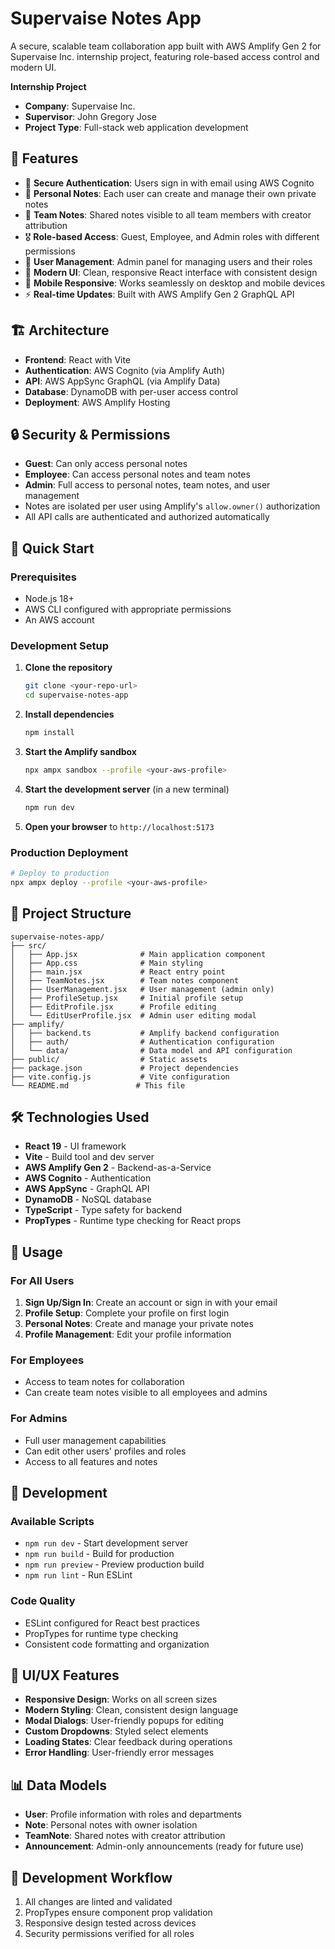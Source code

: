 # Supervaise Notes App

A secure, scalable team collaboration app built with AWS Amplify Gen 2 for Supervaise Inc. internship project, featuring role-based access control and modern UI.

**Internship Project**

- **Company**: Supervaise Inc.
- **Supervisor**: John Gregory Jose
- **Project Type**: Full-stack web application development

## 🌟 Features

- 🔐 **Secure Authentication**: Users sign in with email using AWS Cognito
- 📝 **Personal Notes**: Each user can create and manage their own private notes
- 👥 **Team Notes**: Shared notes visible to all team members with creator attribution
- 🎖️ **Role-based Access**: Guest, Employee, and Admin roles with different permissions
- 👤 **User Management**: Admin panel for managing users and their roles
- 🎨 **Modern UI**: Clean, responsive React interface with consistent design
- 📱 **Mobile Responsive**: Works seamlessly on desktop and mobile devices
- ⚡ **Real-time Updates**: Built with AWS Amplify Gen 2 GraphQL API

## 🏗️ Architecture

- **Frontend**: React with Vite
- **Authentication**: AWS Cognito (via Amplify Auth)
- **API**: AWS AppSync GraphQL (via Amplify Data)
- **Database**: DynamoDB with per-user access control
- **Deployment**: AWS Amplify Hosting

## 🔒 Security & Permissions

- **Guest**: Can only access personal notes
- **Employee**: Can access personal notes and team notes
- **Admin**: Full access to personal notes, team notes, and user management
- Notes are isolated per user using Amplify's `allow.owner()` authorization
- All API calls are authenticated and authorized automatically

## 🚀 Quick Start

### Prerequisites

- Node.js 18+
- AWS CLI configured with appropriate permissions
- An AWS account

### Development Setup

1. **Clone the repository**

   ```bash
   git clone <your-repo-url>
   cd supervaise-notes-app
   ```

2. **Install dependencies**

   ```bash
   npm install
   ```

3. **Start the Amplify sandbox**

   ```bash
   npx ampx sandbox --profile <your-aws-profile>
   ```

4. **Start the development server** (in a new terminal)

   ```bash
   npm run dev
   ```

5. **Open your browser** to `http://localhost:5173`

### Production Deployment

```bash
# Deploy to production
npx ampx deploy --profile <your-aws-profile>
```

## 📁 Project Structure

```
supervaise-notes-app/
├── src/
│   ├── App.jsx              # Main application component
│   ├── App.css              # Main styling
│   ├── main.jsx             # React entry point
│   ├── TeamNotes.jsx        # Team notes component
│   ├── UserManagement.jsx   # User management (admin only)
│   ├── ProfileSetup.jsx     # Initial profile setup
│   ├── EditProfile.jsx      # Profile editing
│   └── EditUserProfile.jsx  # Admin user editing modal
├── amplify/
│   ├── backend.ts           # Amplify backend configuration
│   ├── auth/                # Authentication configuration
│   └── data/                # Data model and API configuration
├── public/                  # Static assets
├── package.json             # Project dependencies
├── vite.config.js           # Vite configuration
└── README.md               # This file
```

## 🛠️ Technologies Used

- **React 19** - UI framework
- **Vite** - Build tool and dev server
- **AWS Amplify Gen 2** - Backend-as-a-Service
- **AWS Cognito** - Authentication
- **AWS AppSync** - GraphQL API
- **DynamoDB** - NoSQL database
- **TypeScript** - Type safety for backend
- **PropTypes** - Runtime type checking for React props

## 📝 Usage

### For All Users

1. **Sign Up/Sign In**: Create an account or sign in with your email
2. **Profile Setup**: Complete your profile on first login
3. **Personal Notes**: Create and manage your private notes
4. **Profile Management**: Edit your profile information

### For Employees

- Access to team notes for collaboration
- Can create team notes visible to all employees and admins

### For Admins

- Full user management capabilities
- Can edit other users' profiles and roles
- Access to all features and notes

## 🔧 Development

### Available Scripts

- `npm run dev` - Start development server
- `npm run build` - Build for production
- `npm run preview` - Preview production build
- `npm run lint` - Run ESLint

### Code Quality

- ESLint configured for React best practices
- PropTypes for runtime type checking
- Consistent code formatting and organization

## 🎨 UI/UX Features

- **Responsive Design**: Works on all screen sizes
- **Modern Styling**: Clean, consistent design language
- **Modal Dialogs**: User-friendly popups for editing
- **Custom Dropdowns**: Styled select elements
- **Loading States**: Clear feedback during operations
- **Error Handling**: User-friendly error messages

## 📊 Data Models

- **User**: Profile information with roles and departments
- **Note**: Personal notes with owner isolation
- **TeamNote**: Shared notes with creator attribution
- **Announcement**: Admin-only announcements (ready for future use)

## 🔄 Development Workflow

1. All changes are linted and validated
2. PropTypes ensure component prop validation
3. Responsive design tested across devices
4. Security permissions verified for all roles
